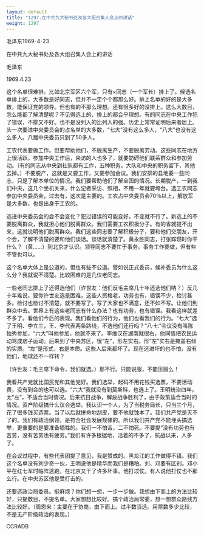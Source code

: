 ```yaml
---
layout: default
title: "1297.在中共九大秘书处及各大组召集人会上的讲话"
weight: 1297
---
```


毛泽东1969-4-23

在中共九大秘书处及各大组召集人会上的讲话

毛泽东

1969.4.23

这个名单很难排。比如北京军区六个军，只有×同志（一个军长）排上了。候选名单排上的，大多数是好同志，但并不一定个个都那么好。排上名单的好的是大多数，能保证党的领导。但也有的不那么理想。还有很多好的没排上。这么大数目，怎么能都了解清楚呢？不见得选上的、排上的都合乎理想。有的同志在中央工作犯了错误，不排又不好。也不是没列入的比列入的强。历史上常常证明后来者居上。头一次要进中央委员会的占名单的大多数，“七大”没有这么多人，“八大”也没有这么多人。八届中央委员只到了50多人。

工农代表要做工作。但要帮助他们，不脱离生产，不要脱离劳动。这些同志在地方上很活跃。参加中央工作后，来访的人也多了，就要妨碍他们联系群众和参加劳动。（有的同志从中央到社队都有工作，五种职务。大队和中央的职务留下，其他去掉。）不要脱产，这就是又要工作，又要参加会议。我们安排的县地委一些同志，只是了解本单位的情况。我们要帮助他们了解全国的情况。长期脱产，一到我们中央，这几个坐机关来，什么记者采访、照相，不用一年就要垮台。选工农同志参加中央委员会，过去有，这次是主要的。工农占中央委员会70％以上，解放军是大多数，也是出身于工农的。

选进中央委员会的会不会变化？犯过错误的可能变好，不变就不行了。新选上的不要脱离群众，我就担心他们脱离群众。我们需要工农积极分子。有的省就提不出来，这就说明他们脱离群众。我们这些同志要了解积极分子，要和他们交朋友，开个会，了解不清楚的要和他们谈话。谈话就清楚了。黄永胜同志，打张辉瓒时你干什么？（黄……）到北京才认识。领导同志不要忙于事务。事务工作要做，但有些不管也可以。

这个名单大体上是公道的，但也有些不公道。譬如说正式委员，候补委员为什么这么分？我就说不清楚。比较困难的是几位老同志。

一些老同志排上了还得选他们（许世友：他们反毛主席几十年还选他们呐？）反几十年难说，要你许世友选是困难，这些人资格老，功劳也有，错误不少，检讨甚多。检讨也检讨不清楚，就不要写了。写了大家也不满意，还不如不写。让他们到群众中去。世界上有这些老同志有什么办法？也有功劳，也有错误。我看这样就差不多了。看他们今后的表现。我们看他们的行为，他们也看我们的行为。“七大”选了王明、李立三，王、李代表两条路线，不选他们还行吗？“八·七”会议没有叫陈独秀参加，“六大”叫他参加，他就不来了。李维汉在湖南就很右，他同情把农民运动骂成痞子运动。后来到了中央苏区，很“左”，形左实右。形“左”实右是掩盖右倾的实质。“左”是形式，右是本质。这些人后来都坏了。现在选进坏的也不怕，没有他们，地球还不一样转？

（许世友：毛主席下命令，我们就选。）那不行。只能说服，不能压服么！

我看共产党就比国民党和其他党好。我们选举，起码不用花钱买选票，不要活动费，没有到会的也可以选。“六大”我就没有到莫斯科，也选上了。王明统治四年，太“左”，不适合当时情况。后来抗日战争，解放战争胜利了，由于政策适合当时的情况。资产阶级搞什么议会选举。我认识一个人，为了当税务局长，只当三个月，花了很多钱买选票。当了以后就拼命地刮皮，要不他就蚀本了。我们共产党是灭不了的。我们有政治纲领，是符合社会发展规律的。所以我们共产党不能埋头搞选举，更重要的是要准备牺牲的。我们一不怕苦，二不怕死。不要提“没有功劳也有苦劳，没有苦劳也有疲劳。”我们有许多根据地，活着的不多了，抗战以来，人多了。

在会议过程中，有些代表团提了意见，我是赞成的。黑龙江的工作做得不错。我们这个名单没有刘少奇一伙，王明说他是精华而我们是糟粕。刘、邓要有区别。邓小平在红七军时临阵逃跑，在北京又干了许多坏事。他打过仗。有人说他打仗也不那么行。在中央苏区他是受打击的。

还要选政治局委员。挺麻烦？你们想一想，一步一步做。我想由下而上的方法比较好，只提数目，不提名单。大家想想比较好。搞个政治局常委，想一想群众路线方法比较好。（周恩来：主要在于协商，由下而上。过半数当选。用票数多少比较，不是无产阶级政治的表现。）

CCRADB

